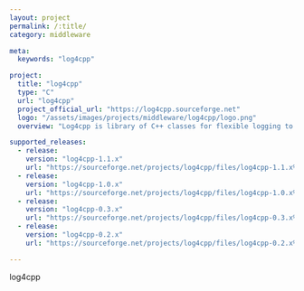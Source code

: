 ```yaml
---
layout: project
permalink: /:title/
category: middleware

meta:
  keywords: "log4cpp"

project:
  title: "log4cpp"
  type: "C"
  url: "log4cpp"
  project_official_url: "https://log4cpp.sourceforge.net"
  logo: "/assets/images/projects/middleware/log4cpp/logo.png"
  overview: "Log4cpp is library of C++ classes for flexible logging to files, syslog, IDSA and other destinations. It is modeled after the Log4j Java library, staying as close to their API as is reasonable."

supported_releases:
  - release:
    version: "log4cpp-1.1.x"
    url: "https://sourceforge.net/projects/log4cpp/files/log4cpp-1.1.x%20%28new%29/"
  - release:
    version: "log4cpp-1.0.x"
    url: "https://sourceforge.net/projects/log4cpp/files/log4cpp-1.0.x%20%28old%29/"
  - release:
    version: "log4cpp-0.3.x"
    url: "https://sourceforge.net/projects/log4cpp/files/log4cpp-0.3.x%20%28old%29/"
  - release:
    version: "log4cpp-0.2.x"
    url: "https://sourceforge.net/projects/log4cpp/files/log4cpp-0.2.x%20%28old%29/"

---
```


<p>log4cpp</p>
